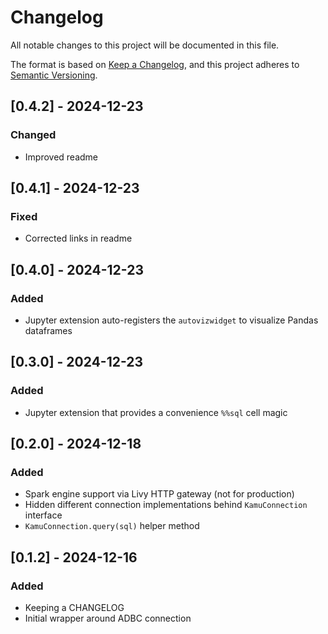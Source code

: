 # Changelog
All notable changes to this project will be documented in this file.

The format is based on [Keep a Changelog](https://keepachangelog.com/en/1.0.0/),
and this project adheres to [Semantic Versioning](https://semver.org/spec/v2.0.0.html).

<!--
Recommendation: for ease of reading, use the following order:
- Added
- Changed
- Fixed
-->

## [0.4.2] - 2024-12-23
### Changed
- Improved readme

## [0.4.1] - 2024-12-23
### Fixed
- Corrected links in readme

## [0.4.0] - 2024-12-23
### Added
- Jupyter extension auto-registers the `autovizwidget` to visualize Pandas dataframes

## [0.3.0] - 2024-12-23
### Added
- Jupyter extension that provides a convenience `%%sql` cell magic

## [0.2.0] - 2024-12-18
### Added
- Spark engine support via Livy HTTP gateway (not for production)
- Hidden different connection implementations behind `KamuConnection` interface
- `KamuConnection.query(sql)` helper method

## [0.1.2] - 2024-12-16
### Added
- Keeping a CHANGELOG
- Initial wrapper around ADBC connection
